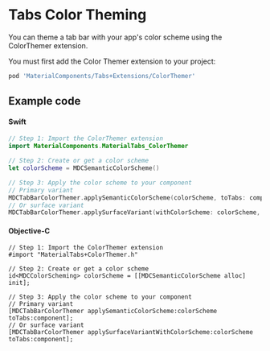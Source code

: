 <!--docs:
title: "Color Theming"
layout: detail
section: components
excerpt: "How to theme Tabs using the Material Design color system."
iconId: tabs
path: /catalog/tabs/color-theming/
-->

# Tabs Color Theming

You can theme a tab bar with your app's color scheme using the ColorThemer extension.

You must first add the Color Themer extension to your project:

```bash
pod 'MaterialComponents/Tabs+Extensions/ColorThemer'
```

## Example code

<!--<div class="material-code-render" markdown="1">-->
#### Swift
```swift
// Step 1: Import the ColorThemer extension
import MaterialComponents.MaterialTabs_ColorThemer

// Step 2: Create or get a color scheme
let colorScheme = MDCSemanticColorScheme()

// Step 3: Apply the color scheme to your component
// Primary variant
MDCTabBarColorThemer.applySemanticColorScheme(colorScheme, toTabs: component)
// Or surface variant
MDCTabBarColorThemer.applySurfaceVariant(withColorScheme: colorScheme, toTabs: component)
```

#### Objective-C

```objc
// Step 1: Import the ColorThemer extension
#import "MaterialTabs+ColorThemer.h"

// Step 2: Create or get a color scheme
id<MDCColorScheming> colorScheme = [[MDCSemanticColorScheme alloc] init];

// Step 3: Apply the color scheme to your component
// Primary variant
[MDCTabBarColorThemer applySemanticColorScheme:colorScheme toTabs:component];
// Or surface variant
[MDCTabBarColorThemer applySurfaceVariantWithColorScheme:colorScheme toTabs:component];
```
<!--</div>-->
